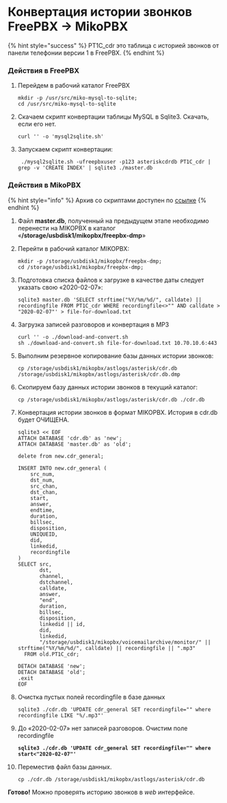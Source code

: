 # Конвертация истории звонков FreePBX -> MikoPBX

{% hint style="success" %}
PT1C\_cdr это таблица с историей звонков от панели телефонии версии 1 в FreePBX.
{% endhint %}

### Действия в  FreePBX <a href="#freepbx" id="freepbx"></a>

1.  Перейдем в рабочий каталог FreePBX

    ```
    mkdir -p /usr/src/miko-mysql-to-sqlite;
    cd /usr/src/miko-mysql-to-sqlite
    ```
2.  Скачаем скрипт конвертации таблицы MySQL в Sqlite3. Скачать, если его нет.

    ```
    curl '' -o 'mysql2sqlite.sh'
    ```
3.  Запускаем скрипт конвертации:

    ```
     ./mysql2sqlite.sh -ufreepbxuser -p123 asteriskcdrdb PT1C_cdr | grep -v 'CREATE INDEX' | sqlite3 ./master.db
    ```

### Действия в MikoPBX <a href="#mikopbx" id="mikopbx"></a>

{% hint style="info" %}
Архив со скриптами доступен по [ссылке](https://files.miko.ru/s/0vzK6bUhcUjqk3M)
{% endhint %}

1. Файл **master.db**, полученный на предыдущем этапе необходимо перенести на MIKOPBX в каталог «**/storage/usbdisk1/mikopbx/freepbx-dmp**»
2.  Перейти в рабочий каталог MIKOPBX:

    ```
    mkdir -p /storage/usbdisk1/mikopbx/freepbx-dmp;
    cd /storage/usbdisk1/mikopbx/freepbx-dmp;
    ```
3.  Подготовка списка файлов к загрузке в качестве даты следует указать свою «2020-02-07»:

    ```
    sqlite3 master.db 'SELECT strftime("%Y/%m/%d/", calldate) || recordingfile FROM PT1C_cdr WHERE recordingfile<>"" AND calldate > "2020-02-07"' > file-for-download.txt
    ```
4.  Загрузка записей разговоров и конвертация в MP3

    ```
    curl '' -o ./download-and-convert.sh
    sh ./download-and-convert.sh file-for-download.txt 10.70.10.6:443
    ```
5.  Выполним резервное копирование базы данных истории звонков:

    ```
    cp /storage/usbdisk1/mikopbx/astlogs/asterisk/cdr.db /storage/usbdisk1/mikopbx/astlogs/asterisk/cdr.db.dmp
    ```
6.  Скопируем базу данных истории звонков в текущий каталог:

    ```
    cp /storage/usbdisk1/mikopbx/astlogs/asterisk/cdr.db ./cdr.db 
    ```
7.  Конвертация истории звонков в формат MIKOPBX. История в cdr.db будет ОЧИЩЕНА.

    ```
    sqlite3 << EOF
    ATTACH DATABASE 'cdr.db' as 'new';
    ATTACH DATABASE 'master.db' as 'old';

    delete from new.cdr_general;

    INSERT INTO new.cdr_general (
        src_num,
        dst_num,
        src_chan,
        dst_chan,
        start,
        answer,
        endtime,
        duration,
        billsec,
        disposition,
        UNIQUEID,
        did,
        linkedid,
        recordingfile
    )
    SELECT src,
           dst,
           channel,
           dstchannel,
           calldate,
           answer,
           "end",
           duration,
           billsec,
           disposition,
           linkedid || id,
           did,
           linkedid,
           "/storage/usbdisk1/mikopbx/voicemailarchive/monitor/" || strftime("%Y/%m/%d/", calldate) || recordingfile || ".mp3"
      FROM old.PT1C_cdr;

    DETACH DATABASE 'new';
    DETACH DATABASE 'old';
    .exit
    EOF
    ```
8.  Очистка пустых полей recordingfile в базе данных

    ```
    sqlite3 ./cdr.db 'UPDATE cdr_general SET recordingfile="" where recordingfile LIKE "%/.mp3"'
    ```
9.  До «2020-02-07» нет записей разговоров. Очистим поле recordingfile

    <pre><code><strong>sqlite3 ./cdr.db 'UPDATE cdr_general SET recordingfile="" where start&#x3C;"2020-02-07"'
    </strong></code></pre>
10. Переместив файл базы данных.

    ```
    cp ./cdr.db /storage/usbdisk1/mikopbx/astlogs/asterisk/cdr.db 
    ```

**Готово!** Можно проверять историю звонков в _web_ интерфейсе.
